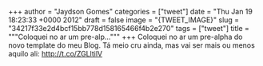 
+++
author = "Jaydson Gomes"
categories = ["tweet"]
date = "Thu Jan 19 18:23:33 +0000 2012"
draft = false
image = "{TWEET_IMAGE}"
slug = "34217f33e2d4bcf15bb778d158165466f4b2e270"
tags = ["tweet"]
title = """Coloquei no ar um pre-alp..."""
+++
Coloquei no ar um pre-alpha do novo template do meu Blog. Tá meio cru ainda, mas vai ser mais ou menos aquilo ali: http://t.co/ZGLltilV
